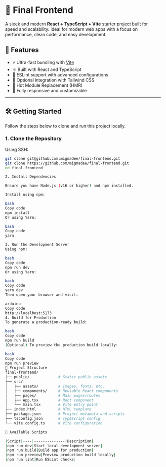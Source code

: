 # 🚀 Final Frontend

A sleek and modern **React + TypeScript + Vite** starter project built for speed and scalability. Ideal for modern web apps with a focus on performance, clean code, and easy development.

## 🌟 Features

- ⚡ Ultra-fast bundling with [Vite](https://vitejs.dev/)
- ⚛️ Built with React and TypeScript
- 🧠 ESLint support with advanced configurations
- 💅 Optional integration with Tailwind CSS
- 🔁 Hot Module Replacement (HMR)
- 📱 Fully responsive and customizable

---

## 🛠️ Getting Started

Follow the steps below to clone and run this project locally.

### 1. Clone the Repository

Using SSH:

```bash
git clone git@github.com:migmadee/final-frontend.git
git clone https://github.com/migmadee/final-frontend.git
cd final-frontend

2. Install Dependencies

Ensure you have Node.js (v16 or higher) and npm installed.

Install using npm:

bash
Copy code
npm install
Or using Yarn:

bash
Copy code
yarn

3. Run the Development Server
Using npm:

bash
Copy code
npm run dev
Or using Yarn:

bash
Copy code
yarn dev
Then open your browser and visit:

arduino
Copy code
http://localhost:5173
4. Build for Production
To generate a production-ready build:

bash
Copy code
npm run build
(Optional) To preview the production build locally:

bash
Copy code
npm run preview
📂 Project Structure
final-frontend/
├── public/             # Static public assets
├── src/
│   ├── assets/         # Images, fonts, etc.
│   ├── components/     # Reusable React components
│   ├── pages/          # Main pages/routes
│   ├── App.tsx         # Root component
│   └── main.tsx        # Vite entry point
├── index.html          # HTML template
├── package.json        # Project metadata and scripts
├── tsconfig.json       # TypeScript config
└── vite.config.ts      # Vite configuration

📜 Available Scripts

|Script|----|--------------|Description|
|npm run dev|Start local development server|
|npm run build|Build app for production|
|npm run preview|Preview production build locally|
|npm run lint|Run ESLint checks|


